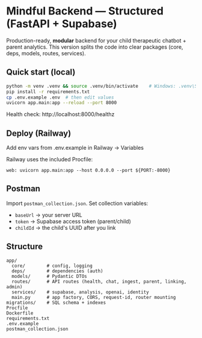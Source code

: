 # Mindful Backend — Structured (FastAPI + Supabase)

Production-ready, **modular** backend for your child therapeutic chatbot + parent analytics. 
This version splits the code into clear packages (core, deps, models, routes, services).

## Quick start (local)

```bash
python -m venv .venv && source .venv/bin/activate    # Windows: .venv\Scripts\activate
pip install -r requirements.txt
cp .env.example .env  # then edit values
uvicorn app.main:app --reload --port 8000
```

Health check: http://localhost:8000/healthz

## Deploy (Railway)

Add env vars from .env.example in Railway → Variables

Railway uses the included Procfile:

```
web: uvicorn app.main:app --host 0.0.0.0 --port ${PORT:-8000}
```

## Postman

Import `postman_collection.json`. Set collection variables:
- `baseUrl` → your server URL
- `token` → Supabase access token (parent/child)
- `childId` → the child's UUID after you link

## Structure

```
app/
  core/        # config, logging
  deps/        # dependencies (auth)
  models/      # Pydantic DTOs
  routes/      # API routes (health, chat, ingest, parent, linking, admin)
  services/    # supabase, analysis, openai, identity
  main.py      # app factory, CORS, request-id, router mounting
migrations/    # SQL schema + indexes
Procfile
Dockerfile
requirements.txt
.env.example
postman_collection.json
```
